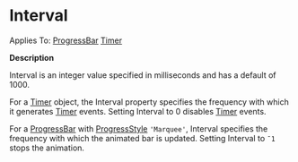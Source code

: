 




<h1 class="heading"><span class="name">Interval</span></h1>

Applies To: [ProgressBar](./progressbar.md) [Timer](./timer.md)


**Description**


Interval is an integer value specified in milliseconds and has a default of 1000.


For  a [Timer](./timer.md) object, the Interval property specifies the frequency  with which it generates [Timer](./timer.md) events. Setting Interval to 0 disables [Timer](./timer.md) events.


For a [ProgressBar](./progressbar.md) with [ProgressStyle](progressstyle.md) `'Marquee'`, Interval specifies the frequency with which the animated bar is updated. Setting Interval to `¯1` stops the animation.



